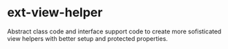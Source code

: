 # ext-view-helper
Abstract class code and interface support code to create more sofisticated view helpers with better setup and protected properties.
